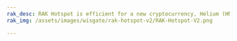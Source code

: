 ```yaml
---
rak_desc: RAK Hotspot is efficient for a new cryptocurrency, Helium (HNT). It can be set up completely in minutes using a smartphone and can easily manage hotspots and tokens from the mobile app. It offers low power that uses about the same amount as a 5W LED bulb, and it has LongFi™ technology that maximizes range and battery life.
rak_img: /assets/images/wisgate/rak-hotspot-v2/RAK-Hotspot-V2.png

---
```


<rk-redirect to="/Product-Categories/WisGate/RAK-Hotspot-v2/Overview/" />
